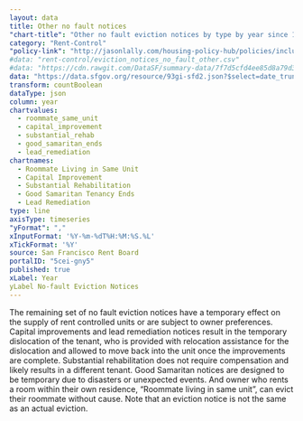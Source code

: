```yaml
---
layout: data
title: Other no fault notices
"chart-title": "Other no fault eviction notices by type by year since 1997"
category: "Rent-Control"
"policy-link": "http://jasonlally.com/housing-policy-hub/policies/inclusionary-housing/"
#data: "rent-control/eviction_notices_no_fault_other.csv"
#data: "https://cdn.rawgit.com/DataSF/summary-data/7f7d5cfd4ee85d8a79d30bd0851840691bba2f2d/eviction_notices_no_fault_other.csv"
data: "https://data.sfgov.org/resource/93gi-sfd2.json?$select=date_trunc_y(file_date)+as+year,lead_remediation,good_samaritan_ends,substantial_rehab,roommate_same_unit,capital_improvement&$order=year&$limit=50000"
transform: countBoolean
dataType: json
column: year
chartvalues: 
  - roommate_same_unit
  - capital_improvement
  - substantial_rehab
  - good_samaritan_ends
  - lead_remediation
chartnames: 
  - Roommate Living in Same Unit
  - Capital Improvement
  - Substantial Rehabilitation
  - Good Samaritan Tenancy Ends
  - Lead Remediation
type: line
axisType: timeseries
"yFormat": ","
xInputFormat: '%Y-%m-%dT%H:%M:%S.%L'
xTickFormat: '%Y'
source: San Francisco Rent Board
portalID: "5cei-gny5"
published: true
xLabel: Year
yLabel No-fault Eviction Notices
---
```


The remaining set of no fault eviction notices have a temporary effect on the supply of rent controlled units or are subject to owner preferences. Capital improvements and lead remediation notices result in the temporary dislocation of the tenant, who is provided with relocation assistance for the dislocation and allowed to move back into the unit once the improvements are complete. Substantial rehabilitation does not require compensation and likely results in a different tenant. Good Samaritan notices are designed to be temporary due to disasters or unexpected events. And owner who rents a room within their own residence, “Roommate living in same unit”, can evict their roommate without cause. Note that an eviction notice is not the same as an actual eviction.